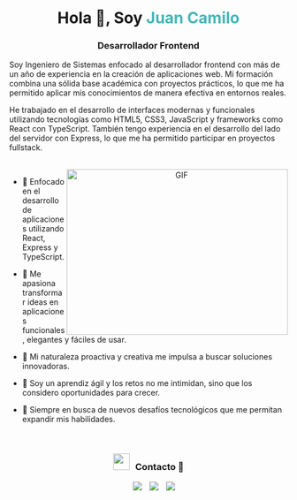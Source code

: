 <h1 align="center">Hola 👋, Soy <span style="color: #45B6B6">
Juan Camilo</span></h1>
<h3 align="center">Desarrollador Frontend</h3>

<p>
Soy Ingeniero de Sistemas enfocado al desarrollador frontend con más de un año de experiencia en la creación de aplicaciones web. Mi formación combina una sólida base académica con proyectos prácticos, lo que me ha permitido aplicar mis conocimientos de manera efectiva en entornos reales.

He trabajado en el desarrollo de interfaces modernas y funcionales utilizando tecnologías como HTML5, CSS3, JavaScript y frameworks como React con TypeScript. También tengo experiencia en el desarrollo del lado del servidor con Express, lo que me ha permitido participar en proyectos fullstack.

</p>

<br/>

<a target="_blank" align="center">
  <img align="right" top="500" height="300" width="400" alt="GIF" src="https://media.giphy.com/media/SWoSkN6DxTszqIKEqv/giphy.gif">
</a>

- 🚀 Enfocado en el desarrollo de aplicaciones utilizando React, Express y TypeScript.

- 🤝 Me apasiona transformar ideas en aplicaciones funcionales, elegantes y fáciles de usar.

- 🌱 Mi naturaleza proactiva y creativa me impulsa a buscar soluciones innovadoras.

- 🤝 Soy un aprendiz ágil y los retos no me intimidan, sino que los considero oportunidades para crecer.

- 🚀 Siempre en busca de nuevos desafíos tecnológicos que me permitan expandir mis habilidades.


<br/>
<h3 align="center" > <img src="https://media.giphy.com/media/iY8CRBdQXODJSCERIr/giphy.gif" width="30" height="30" style="margin-right: 10px;">Contacto 🤝 </h3>

<p align="center">

 <div align="center"  class="icons-social" style="margin-left: 10px;">
        <a style="margin-left: 10px;"  target="_blank" href="www.linkedin.com/in/
juan-camilo-rojas-díaz
">
			<img src="https://img.icons8.com/doodle/40/000000/linkedin--v2.png"></a>
        <a style="margin-left: 10px;" target="_blank" href="https://bit.ly/4aOn24c">
		<img src="https://img.icons8.com/doodle/40/000000/github--v1.png"></a>
	   <a style="margin-left: 10px;" target="_blank" href="https://x.com/juancamilor576?t=W7lAkZiXasRkyiRMp_a26Q&s=09">
			<img src="https://img.icons8.com/doodle/1x/twitter-squared--v2.png" ></a>
		</div>
</p>

